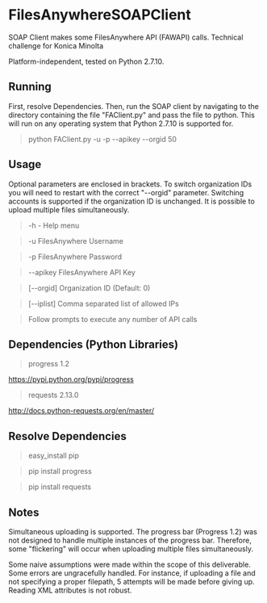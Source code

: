 # FilesAnywhereSOAPClient
SOAP Client makes some FilesAnywhere API (FAWAPI) calls. Technical challenge for Konica Minolta

Platform-independent, tested on Python 2.7.10.

## Running

First, resolve Dependencies. Then, run the SOAP client by navigating to the directory containing the file "FAClient.py" and pass the file to python. This will run on any operating system that Python 2.7.10 is supported for.

> python FAClient.py -u <username> -p <password> --apikey <FilesAnywhereAPIKeyString> --orgid 50

## Usage

Optional parameters are enclosed in brackets. To switch organization IDs you will need to restart with the correct "--orgid" parameter. Switching accounts is supported if the organization ID is unchanged. It is possible to upload multiple files simultaneously.

> -h - Help menu

> -u FilesAnywhere Username

> -p FilesAnywhere Password

> --apikey FilesAnywhere API Key

> [--orgid] Organization ID (Default: 0)

> [--iplist] Comma separated list of allowed IPs

>  Follow prompts to execute any number of API calls

## Dependencies (Python Libraries)
> progress 1.2

https://pypi.python.org/pypi/progress

> requests 2.13.0

http://docs.python-requests.org/en/master/

## Resolve Dependencies
> easy_install pip

> pip install progress

> pip install requests

## Notes

Simultaneous uploading is supported. The progress bar (Progress 1.2) was not designed to handle multiple instances of the progress bar. Therefore, some "flickering" will occur when uploading multiple files simultaneously.

Some naive assumptions were made within the scope of this deliverable. Some errors are ungracefully handled. For instance, if uploading a file and not specifying a proper filepath, 5 attempts will be made before giving up. Reading XML attributes is not robust.
